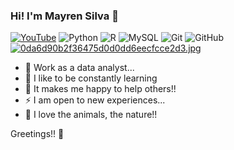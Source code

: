 ### Hi! I'm Mayren Silva 👋

[![YouTube](https://img.shields.io/badge/YouTube-%23FF0000.svg?style=for-the-badge&logo=YouTube&logoColor=white)](https://youtube.com/@aldemarbr?sub_confirmation=1)
![Python](https://img.shields.io/badge/python-3670A0?style=for-the-badge&logo=python&logoColor=ffdd54)
![R](https://img.shields.io/badge/r-%23276DC3.svg?style=for-the-badge&logo=r&logoColor=white)
![MySQL](https://img.shields.io/badge/mysql-%2300f.svg?style=for-the-badge&logo=mysql&logoColor=white)
![Git](https://img.shields.io/badge/git-%23F05033.svg?style=for-the-badge&logo=git&logoColor=white)
![GitHub](https://img.shields.io/badge/github-%23121011.svg?style=for-the-badge&logo=github&logoColor=white)
[![0da6d90b2f36475d0d0dd6eecfcce2d3.jpg](https://i.postimg.cc/J4FY5mfN/0da6d90b2f36475d0d0dd6eecfcce2d3.jpg)](https://postimg.cc/PPmMtGrJ)

- 🔭 Work as a data analyst...
- 🌱 I like to be constantly learning 
- 👯 It makes me happy to help others!! 
- ⚡ I am open to new experiences...
- 🐾 I love the animals, the nature!!

Greetings!! 🎀

